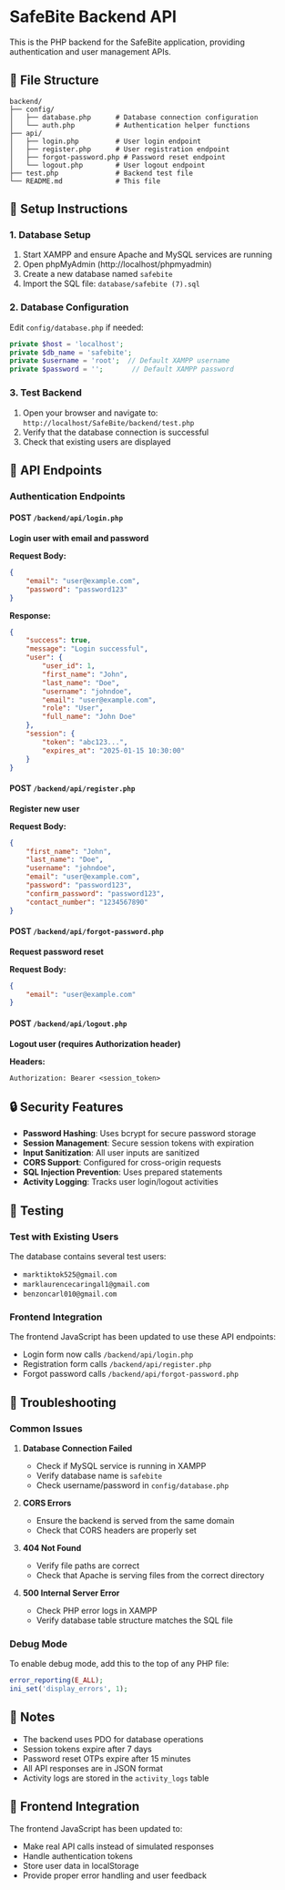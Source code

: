 # SafeBite Backend API

This is the PHP backend for the SafeBite application, providing authentication and user management APIs.

## 📁 File Structure

```
backend/
├── config/
│   ├── database.php      # Database connection configuration
│   └── auth.php          # Authentication helper functions
├── api/
│   ├── login.php         # User login endpoint
│   ├── register.php      # User registration endpoint
│   ├── forgot-password.php # Password reset endpoint
│   └── logout.php        # User logout endpoint
├── test.php              # Backend test file
└── README.md             # This file
```

## 🚀 Setup Instructions

### 1. Database Setup
1. Start XAMPP and ensure Apache and MySQL services are running
2. Open phpMyAdmin (http://localhost/phpmyadmin)
3. Create a new database named `safebite`
4. Import the SQL file: `database/safebite (7).sql`

### 2. Database Configuration
Edit `config/database.php` if needed:
```php
private $host = 'localhost';
private $db_name = 'safebite';
private $username = 'root';  // Default XAMPP username
private $password = '';       // Default XAMPP password
```

### 3. Test Backend
1. Open your browser and navigate to: `http://localhost/SafeBite/backend/test.php`
2. Verify that the database connection is successful
3. Check that existing users are displayed

## 🔌 API Endpoints

### Authentication Endpoints

#### POST `/backend/api/login.php`
**Login user with email and password**

**Request Body:**
```json
{
    "email": "user@example.com",
    "password": "password123"
}
```

**Response:**
```json
{
    "success": true,
    "message": "Login successful",
    "user": {
        "user_id": 1,
        "first_name": "John",
        "last_name": "Doe",
        "username": "johndoe",
        "email": "user@example.com",
        "role": "User",
        "full_name": "John Doe"
    },
    "session": {
        "token": "abc123...",
        "expires_at": "2025-01-15 10:30:00"
    }
}
```

#### POST `/backend/api/register.php`
**Register new user**

**Request Body:**
```json
{
    "first_name": "John",
    "last_name": "Doe",
    "username": "johndoe",
    "email": "user@example.com",
    "password": "password123",
    "confirm_password": "password123",
    "contact_number": "1234567890"
}
```

#### POST `/backend/api/forgot-password.php`
**Request password reset**

**Request Body:**
```json
{
    "email": "user@example.com"
}
```

#### POST `/backend/api/logout.php`
**Logout user (requires Authorization header)**

**Headers:**
```
Authorization: Bearer <session_token>
```

## 🔒 Security Features

- **Password Hashing**: Uses bcrypt for secure password storage
- **Session Management**: Secure session tokens with expiration
- **Input Sanitization**: All user inputs are sanitized
- **CORS Support**: Configured for cross-origin requests
- **SQL Injection Prevention**: Uses prepared statements
- **Activity Logging**: Tracks user login/logout activities

## 🧪 Testing

### Test with Existing Users
The database contains several test users:
- `marktiktok525@gmail.com`
- `marklaurencecaringal1@gmail.com`
- `benzoncarl010@gmail.com`

### Frontend Integration
The frontend JavaScript has been updated to use these API endpoints:
- Login form now calls `/backend/api/login.php`
- Registration form calls `/backend/api/register.php`
- Forgot password calls `/backend/api/forgot-password.php`

## 🐛 Troubleshooting

### Common Issues

1. **Database Connection Failed**
   - Check if MySQL service is running in XAMPP
   - Verify database name is `safebite`
   - Check username/password in `config/database.php`

2. **CORS Errors**
   - Ensure the backend is served from the same domain
   - Check that CORS headers are properly set

3. **404 Not Found**
   - Verify file paths are correct
   - Check that Apache is serving files from the correct directory

4. **500 Internal Server Error**
   - Check PHP error logs in XAMPP
   - Verify database table structure matches the SQL file

### Debug Mode
To enable debug mode, add this to the top of any PHP file:
```php
error_reporting(E_ALL);
ini_set('display_errors', 1);
```

## 📝 Notes

- The backend uses PDO for database operations
- Session tokens expire after 7 days
- Password reset OTPs expire after 15 minutes
- All API responses are in JSON format
- Activity logs are stored in the `activity_logs` table

## 🔄 Frontend Integration

The frontend JavaScript has been updated to:
- Make real API calls instead of simulated responses
- Handle authentication tokens
- Store user data in localStorage
- Provide proper error handling and user feedback 